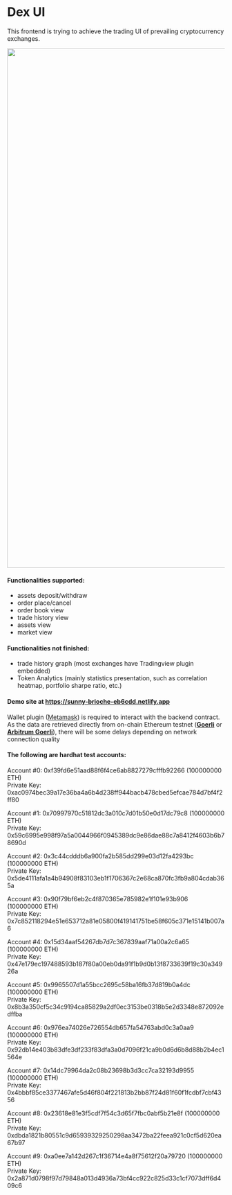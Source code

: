 # Dex UI
This frontend is trying to achieve the trading UI of prevailing cryptocurrency exchanges. 

<img src="https://github.com/sushenghua/dexFrontend/doc/blob/master/Doc/img/trade_screen.jpg" width="1200">

#### Functionalities supported:
- assets deposit/withdraw
- order place/cancel
- order book view
- trade history view
- assets view
- market view

#### Functionalities not finished:
- trade history graph (most exchanges have Tradingview plugin embedded)
- Token Analytics (mainly statistics presentation, such as correlation heatmap, portfolio sharpe ratio, etc.)

#### Demo site at https://sunny-brioche-eb6cdd.netlify.app

Wallet plugin ([Metamask](https://metamask.io/)) is required to interact with the backend contract. <br>
As the data are retrieved directly from on-chain Ethereum testnet ([**Goerli**](https://goerli.net/) or [**Arbitrum Goerli**](https://docs.arbiscan.io/v/goerli-arbiscan)), there will be some delays depending on network connection quality

#### The following are hardhat test accounts:

Account #0: 0xf39fd6e51aad88f6f4ce6ab8827279cfffb92266 (100000000 ETH)<br>
Private Key: 0xac0974bec39a17e36ba4a6b4d238ff944bacb478cbed5efcae784d7bf4f2ff80

Account #1: 0x70997970c51812dc3a010c7d01b50e0d17dc79c8 (100000000 ETH)<br>
Private Key: 0x59c6995e998f97a5a0044966f0945389dc9e86dae88c7a8412f4603b6b78690d

Account #2: 0x3c44cdddb6a900fa2b585dd299e03d12fa4293bc (100000000 ETH)<br>
Private Key: 0x5de4111afa1a4b94908f83103eb1f1706367c2e68ca870fc3fb9a804cdab365a

Account #3: 0x90f79bf6eb2c4f870365e785982e1f101e93b906 (100000000 ETH)<br>
Private Key: 0x7c852118294e51e653712a81e05800f419141751be58f605c371e15141b007a6

Account #4: 0x15d34aaf54267db7d7c367839aaf71a00a2c6a65 (100000000 ETH)<br>
Private Key: 0x47e179ec197488593b187f80a00eb0da91f1b9d0b13f8733639f19c30a34926a

Account #5: 0x9965507d1a55bcc2695c58ba16fb37d819b0a4dc (100000000 ETH)<br>
Private Key: 0x8b3a350cf5c34c9194ca85829a2df0ec3153be0318b5e2d3348e872092edffba

Account #6: 0x976ea74026e726554db657fa54763abd0c3a0aa9 (100000000 ETH)<br>
Private Key: 0x92db14e403b83dfe3df233f83dfa3a0d7096f21ca9b0d6d6b8d88b2b4ec1564e

Account #7: 0x14dc79964da2c08b23698b3d3cc7ca32193d9955 (100000000 ETH)<br>
Private Key: 0x4bbbf85ce3377467afe5d46f804f221813b2bb87f24d81f60f1fcdbf7cbf4356

Account #8: 0x23618e81e3f5cdf7f54c3d65f7fbc0abf5b21e8f (100000000 ETH)<br>
Private Key: 0xdbda1821b80551c9d65939329250298aa3472ba22feea921c0cf5d620ea67b97

Account #9: 0xa0ee7a142d267c1f36714e4a8f75612f20a79720 (100000000 ETH)<br>
Private Key: 0x2a871d0798f97d79848a013d4936a73bf4cc922c825d33c1cf7073dff6d409c6
